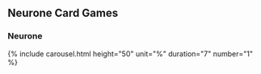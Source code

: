 ## Neurone Card Games


### Neurone

  {% include carousel.html height="50" unit="%" duration="7" number="1" %}

